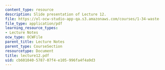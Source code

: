 ```yaml
---
content_type: resource
description: Slide presentation of Lecture 12.
file: https://ol-ocw-studio-app-qa.s3.amazonaws.com/courses/1-34-waste-containment-and-remediation-technology-spring-2004/cb601040578707f4e105996fa4f4a9d3_lecture12.pdf
file_type: application/pdf
learning_resource_types:
- Lecture Notes
ocw_type: OCWFile
parent_title: Lecture Notes
parent_type: CourseSection
resourcetype: Document
title: lecture12.pdf
uid: cb601040-5787-07f4-e105-996fa4f4a9d3
---
```

